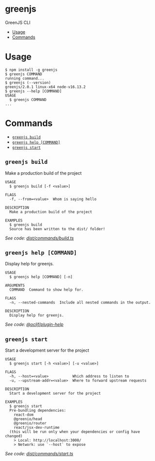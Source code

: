 greenjs
=================

GreenJS CLI

<!-- toc -->
* [Usage](#usage)
* [Commands](#commands)
<!-- tocstop -->
# Usage
<!-- usage -->
```sh-session
$ npm install -g greenjs
$ greenjs COMMAND
running command...
$ greenjs (--version)
greenjs/2.0.1 linux-x64 node-v16.13.2
$ greenjs --help [COMMAND]
USAGE
  $ greenjs COMMAND
...
```
<!-- usagestop -->
# Commands
<!-- commands -->
* [`greenjs build`](#greenjs-build)
* [`greenjs help [COMMAND]`](#greenjs-help-command)
* [`greenjs start`](#greenjs-start)

## `greenjs build`

Make a production build of the project

```
USAGE
  $ greenjs build [-f <value>]

FLAGS
  -f, --from=<value>  Whom is saying hello

DESCRIPTION
  Make a production build of the project

EXAMPLES
  $ greenjs build
  Source has been written to the dist/ folder!
```

_See code: [dist/commands/build.ts](https://github.com/ColinChartier/hello-world/blob/v2.0.1/dist/commands/build.ts)_

## `greenjs help [COMMAND]`

Display help for greenjs.

```
USAGE
  $ greenjs help [COMMAND] [-n]

ARGUMENTS
  COMMAND  Command to show help for.

FLAGS
  -n, --nested-commands  Include all nested commands in the output.

DESCRIPTION
  Display help for greenjs.
```

_See code: [@oclif/plugin-help](https://github.com/oclif/plugin-help/blob/v5.1.11/src/commands/help.ts)_

## `greenjs start`

Start a development server for the project

```
USAGE
  $ greenjs start [-h <value>] [-u <value>]

FLAGS
  -h, --host=<value>           Which address to listen to
  -u, --upstream-addr=<value>  Where to forward upstream requests

DESCRIPTION
  Start a development server for the project

EXAMPLES
  $ greenjs start
  Pre-bundling dependencies:
    react-dom
    @greenio/head
    @greenio/router
    react/jsx-dev-runtime
  (this will be run only when your dependencies or config have changed)
    > Local: http://localhost:3000/
    > Network: use `--host` to expose
```

_See code: [dist/commands/start.ts](https://github.com/ColinChartier/hello-world/blob/v2.0.1/dist/commands/start.ts)_
<!-- commandsstop -->
